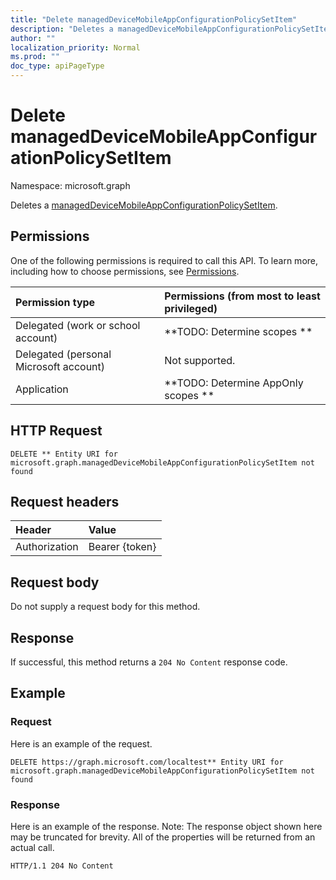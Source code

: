 ```yaml
---
title: "Delete managedDeviceMobileAppConfigurationPolicySetItem"
description: "Deletes a managedDeviceMobileAppConfigurationPolicySetItem."
author: ""
localization_priority: Normal
ms.prod: ""
doc_type: apiPageType
---
```


# Delete managedDeviceMobileAppConfigurationPolicySetItem

Namespace: microsoft.graph

Deletes a [managedDeviceMobileAppConfigurationPolicySetItem](../resources/manageddevicemobileappconfigurationpolicysetitem.md).

## Permissions
One of the following permissions is required to call this API. To learn more, including how to choose permissions, see [Permissions](/concepts/permissions-reference.md).

|Permission type|Permissions (from most to least privileged)|
|:---|:---|
|Delegated (work or school account)|**TODO: Determine scopes **|
|Delegated (personal Microsoft account)|Not supported.|
|Application|**TODO: Determine AppOnly scopes **|

## HTTP Request
<!-- {
  "blockType": "ignored"
}
-->
``` http
DELETE ** Entity URI for microsoft.graph.managedDeviceMobileAppConfigurationPolicySetItem not found
```

## Request headers
|Header|Value|
|:---|:---|
|Authorization|Bearer {token}|

## Request body
Do not supply a request body for this method.

## Response
If successful, this method returns a `204 No Content` response code.

## Example

### Request
Here is an example of the request.
<!-- {
  "blockType": "request",
  "name": "delete_manageddevicemobileappconfigurationpolicysetitem"
}
-->
``` http
DELETE https://graph.microsoft.com/localtest** Entity URI for microsoft.graph.managedDeviceMobileAppConfigurationPolicySetItem not found
```

### Response
Here is an example of the response. Note: The response object shown here may be truncated for brevity. All of the properties will be returned from an actual call.
<!-- {
  "blockType": "response",
  "truncated": true
}
-->
``` http
HTTP/1.1 204 No Content
```

